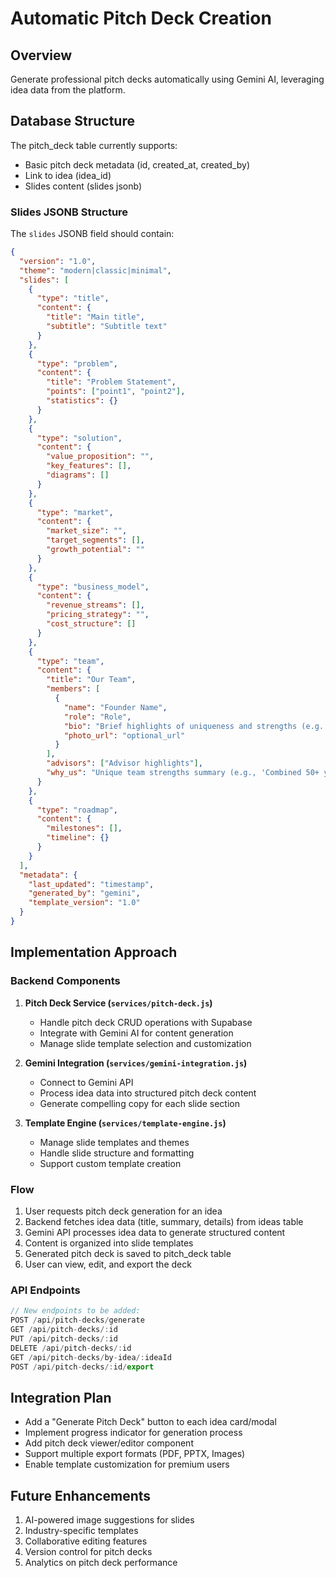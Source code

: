 # Automatic Pitch Deck Creation

## Overview
Generate professional pitch decks automatically using Gemini AI, leveraging idea data from the platform.

## Database Structure
The pitch_deck table currently supports:
- Basic pitch deck metadata (id, created_at, created_by)
- Link to idea (idea_id)
- Slides content (slides jsonb)

### Slides JSONB Structure
The `slides` JSONB field should contain:
```json
{
  "version": "1.0",
  "theme": "modern|classic|minimal",
  "slides": [
    {
      "type": "title",
      "content": {
        "title": "Main title",
        "subtitle": "Subtitle text"
      }
    },
    {
      "type": "problem",
      "content": {
        "title": "Problem Statement",
        "points": ["point1", "point2"],
        "statistics": {}
      }
    },
    {
      "type": "solution",
      "content": {
        "value_proposition": "",
        "key_features": [],
        "diagrams": []
      }
    },
    {
      "type": "market",
      "content": {
        "market_size": "",
        "target_segments": [],
        "growth_potential": ""
      }
    },
    {
      "type": "business_model",
      "content": {
        "revenue_streams": [],
        "pricing_strategy": "",
        "cost_structure": []
      }
    },
    {
      "type": "team",
      "content": {
        "title": "Our Team",
        "members": [
          {
            "name": "Founder Name",
            "role": "Role",
            "bio": "Brief highlights of uniqueness and strengths (e.g., 'PhD in AI, led teams at FAANG, 3 patents')",
            "photo_url": "optional_url"
          }
        ],
        "advisors": ["Advisor highlights"],
        "why_us": "Unique team strengths summary (e.g., 'Combined 50+ years in industry with proven execution')"
      }
    },
    {
      "type": "roadmap",
      "content": {
        "milestones": [],
        "timeline": {}
      }
    }
  ],
  "metadata": {
    "last_updated": "timestamp",
    "generated_by": "gemini",
    "template_version": "1.0"
  }
}
```

## Implementation Approach

### Backend Components
1. **Pitch Deck Service (`services/pitch-deck.js`)**
   - Handle pitch deck CRUD operations with Supabase
   - Integrate with Gemini AI for content generation
   - Manage slide template selection and customization

2. **Gemini Integration (`services/gemini-integration.js`)**
   - Connect to Gemini API
   - Process idea data into structured pitch deck content
   - Generate compelling copy for each slide section

3. **Template Engine (`services/template-engine.js`)**
   - Manage slide templates and themes
   - Handle slide structure and formatting
   - Support custom template creation

### Flow
1. User requests pitch deck generation for an idea
2. Backend fetches idea data (title, summary, details) from ideas table
3. Gemini API processes idea data to generate structured content
4. Content is organized into slide templates
5. Generated pitch deck is saved to pitch_deck table
6. User can view, edit, and export the deck

### API Endpoints
```javascript
// New endpoints to be added:
POST /api/pitch-decks/generate
GET /api/pitch-decks/:id
PUT /api/pitch-decks/:id
DELETE /api/pitch-decks/:id
GET /api/pitch-decks/by-idea/:ideaId
POST /api/pitch-decks/:id/export
```

## Integration Plan
- Add a "Generate Pitch Deck" button to each idea card/modal
- Implement progress indicator for generation process
- Add pitch deck viewer/editor component
- Support multiple export formats (PDF, PPTX, Images)
- Enable template customization for premium users

## Future Enhancements
1. AI-powered image suggestions for slides
2. Industry-specific templates
3. Collaborative editing features
4. Version control for pitch decks
5. Analytics on pitch deck performance
